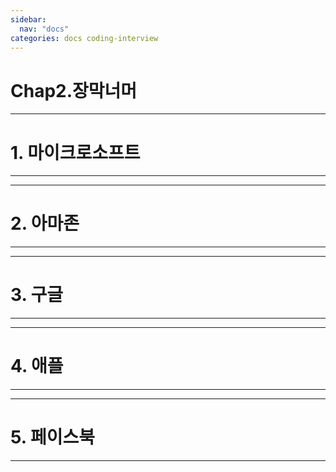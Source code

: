 ```yaml
---
sidebar:
  nav: "docs"
categories: docs coding-interview
---
```


Chap2.장막너머
=========
------------
# 1. 마이크로소프트
-----------

------------
# 2. 아마존
-----------

------------
# 3. 구글
-----------

------------
# 4. 애플
-----------

------------
# 5. 페이스북
-----------
